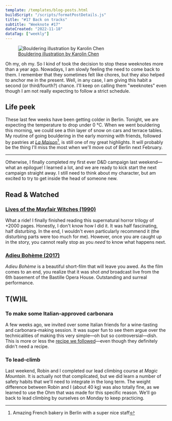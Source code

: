 ```yaml
---
template: /templates/blog-posts.html
buildScript: "/scripts/formatPostDetails.js"
title: "#17 Back on tracks"
subtitle: "Weeknote #17"
dateCreated: "2022-11-18"
dataTag: ["weekly"]
---
```


<figure>
 <img src="https://cdn.dribbble.com/userupload/2795607/file/original-bd699902e84b08aad055bdfd75118d39.jpg" alt="Bouldering illustration by Karolin Chen" />
 <figcaption><a href="https://dribbble.com/shots/17084943-Man-and-goose">Bouldering illustration by Karolin Chen</a>
 </figcaption>
</figure>

Oh my, oh my. So I kind of took the decision to stop these weeknotes more than a year ago. Nowadays, I am slowly feeling the need to come back to them. I remember that they sometimes felt like chores, but they also helped to anchor me in the present. Well, in any case, I am giving this habit a second (or third/fourth?) chance. I'll keep on calling them "weeknotes" even though I am not really expecting to follow a strict schedule.

## Life peek

These last few weeks have been getting colder in Berlin. Tonight, we are expecting the temperature to drop under 0&nbsp;°C. When we went bouldering this morning, we could see a thin layer of snow on cars and terrace tables. My routine of going bouldering in the early morning with friends, followed by pastries at _[La Maison](https://www.instagram.com/lamaisonberlin/)_[^1], is still one of my great highlights. It will probably be the thing I'll miss the most when we'll move out of Berlin next February.

---

Otherwise, I finally completed my first ever D&D campaign last weekend—what an epilogue! I learned a lot, and we are ready to kick start the next campaign straight away. I still need to think about my character, but am excited to try to get inside the head of someone new.

[^1]: Amazing French bakery in Berlin with a super nice staff

## Read & Watched

### [Lives of the Mayfair Witches (1990)](https://en.wikipedia.org/wiki/Lives_of_the_Mayfair_Witches)

What a ride! I finally finished reading this supernatural horror trilogy of +2000 pages. Honestly, I don't know how I did it. It was half fascinating, half disturbing. In the end, I wouldn't even particularly recommend it (the disturbing parts were too much for me). However, once you are caught up in the story, you cannot really stop as you _need_ to know what happens next.

### [Adieu Bohème (2017)](https://www.youtube.com/watch?v=ABEdNMev37A)

_Adieu Bohème_ is a beautiful short-film that will leave you awed. As the film comes to an end, you realize that it was shot _and_ broadcast live from the 6th basement of the Bastille Opera House. Outstanding and surreal performance.

## T(W)IL

### To make some Italian-approved carbonara

A few weeks ago, we invited over some Italian friends for a wine-tasting and carbonara-making session. It was super fun to see them argue over the technicalities of making this very simple—oh but so controversial—dish. This is more or less the [recipe we followed](/recipes/carbonara)—even though they definitely didn't need a recipe.

### To lead-climb

Last weekend, Robin and I completed our lead climbing course at _Magic Mountain_. It is actually not that complicated, but we did learn a number of safety habits that we'll need to integrate in the long term. The weight difference between Robin and I (about 40 kg) was also totally fine, as we learned to use the Ohm that was made for this specific reason. We'll go back to lead climbing by ourselves on Monday to keep practicing.

